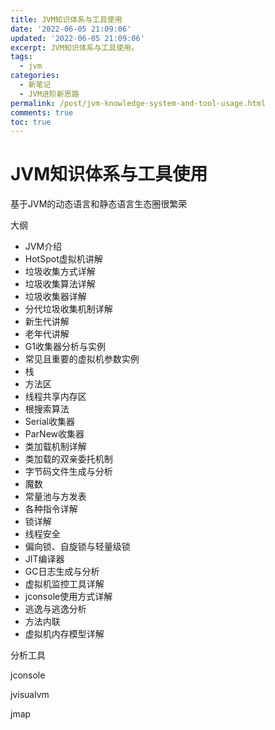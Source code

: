 ```yaml
---
title: JVM知识体系与工具使用
date: '2022-06-05 21:09:06'
updated: '2022-06-05 21:09:06'
excerpt: JVM知识体系与工具使用。
tags:
  - jvm
categories:
  - 新笔记
  - JVM进阶新思路
permalink: /post/jvm-knowledge-system-and-tool-usage.html
comments: true
toc: true
---
```

# JVM知识体系与工具使用

基于JVM的动态语言和静态语言生态圈很繁荣

大纲

* JVM介绍
* HotSpot虚拟机讲解
* 垃圾收集方式详解
* 垃圾收集算法详解
* 垃圾收集器详解
* 分代垃圾收集机制详解
* 新生代讲解
* 老年代讲解
* G1收集器分析与实例
* 常见且重要的虚拟机参数实例
* 栈
* 方法区
* 线程共享内存区
* 根搜索算法
* Serial收集器
* ParNew收集器
* 类加载机制详解
* 类加载的双亲委托机制
* 字节码文件生成与分析
* 魔数
* 常量池与方发表
* 各种指令详解
* 锁详解
* 线程安全
* 偏向锁、自旋锁与轻量级锁
* JIT编译器
* GC日志生成与分析
* 虚拟机监控工具详解
* jconsole使用方式详解
* 逃逸与逃逸分析
* 方法内联
* 虚拟机内存模型详解

分析工具

jconsole

jvisualvm

jmap